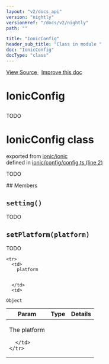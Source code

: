 ```yaml
---
layout: "v2/docs_api"
version: "nightly"
versionHref: "/docs/v2/nightly"
path: ""

title: "IonicConfig"
header_sub_title: "Class in module "
doc: "IonicConfig"
docType: "class"
---
```



<div class="improve-docs">
  <a href='http://github.com/driftyco/ionic2/tree/master/ionic/config/config.ts#L1'>
    View Source
  </a>
  &nbsp;
  <a href='http://github.com/driftyco/ionic2/edit/master/ionic/config/config.ts#L1'>
    Improve this doc
  </a>
</div>




<h1 class="api-title">

  IonicConfig



</h1>





TODO



<h1 class="class export">IonicConfig <span class="type">class</span></h1>
<p class="module">exported from <a href='undefined'>ionic/ionic</a><br/>
defined in <a href="https://github.com/driftyco/ionic2/tree/master/ionic/config/config.ts#L2-L165">ionic/config/config.ts (line 2)</a>
</p>
<p><p>TODO</p>
</p>
## Members

<div id="setting"></div>
<h2>
  <code>setting()</code>

</h2>

TODO











<div id="setPlatform"></div>
<h2>
  <code>setPlatform(platform)</code>

</h2>

TODO



<table class="table" style="margin:0;">
  <thead>
    <tr>
      <th>Param</th>
      <th>Type</th>
      <th>Details</th>
    </tr>
  </thead>
  <tbody>
    
    <tr>
      <td>
        platform
        
        
      </td>
      <td>
        
  <code>Object</code>
      </td>
      <td>
        <p>The platform</p>

        
      </td>
    </tr>
    
  </tbody>
</table>









